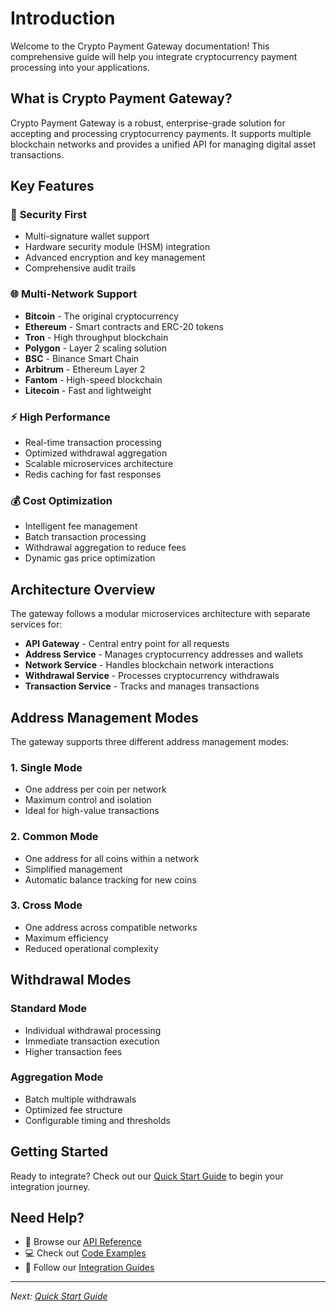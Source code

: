 # Introduction

Welcome to the Crypto Payment Gateway documentation! This comprehensive guide will help you integrate cryptocurrency payment processing into your applications.

## What is Crypto Payment Gateway?

Crypto Payment Gateway is a robust, enterprise-grade solution for accepting and processing cryptocurrency payments. It supports multiple blockchain networks and provides a unified API for managing digital asset transactions.

## Key Features

### 🔐 **Security First**
- Multi-signature wallet support
- Hardware security module (HSM) integration
- Advanced encryption and key management
- Comprehensive audit trails

### 🌐 **Multi-Network Support**
- **Bitcoin** - The original cryptocurrency
- **Ethereum** - Smart contracts and ERC-20 tokens
- **Tron** - High throughput blockchain
- **Polygon** - Layer 2 scaling solution
- **BSC** - Binance Smart Chain
- **Arbitrum** - Ethereum Layer 2
- **Fantom** - High-speed blockchain
- **Litecoin** - Fast and lightweight

### ⚡ **High Performance**
- Real-time transaction processing
- Optimized withdrawal aggregation
- Scalable microservices architecture
- Redis caching for fast responses

### 💰 **Cost Optimization**
- Intelligent fee management
- Batch transaction processing
- Withdrawal aggregation to reduce fees
- Dynamic gas price optimization

## Architecture Overview

The gateway follows a modular microservices architecture with separate services for:

- **API Gateway** - Central entry point for all requests
- **Address Service** - Manages cryptocurrency addresses and wallets
- **Network Service** - Handles blockchain network interactions
- **Withdrawal Service** - Processes cryptocurrency withdrawals
- **Transaction Service** - Tracks and manages transactions

## Address Management Modes

The gateway supports three different address management modes:

### 1. Single Mode
- One address per coin per network
- Maximum control and isolation
- Ideal for high-value transactions

### 2. Common Mode  
- One address for all coins within a network
- Simplified management
- Automatic balance tracking for new coins

### 3. Cross Mode
- One address across compatible networks
- Maximum efficiency
- Reduced operational complexity

## Withdrawal Modes

### Standard Mode
- Individual withdrawal processing
- Immediate transaction execution
- Higher transaction fees

### Aggregation Mode
- Batch multiple withdrawals
- Optimized fee structure
- Configurable timing and thresholds

## Getting Started

Ready to integrate? Check out our [Quick Start Guide](./quick-start.md) to begin your integration journey.

## Need Help?

- 📖 Browse our [API Reference](../api/overview.md)
- 💻 Check out [Code Examples](../examples/basic-usage.md)
- 🔧 Follow our [Integration Guides](../integration/getting-started.md)

---

*Next: [Quick Start Guide](./quick-start.md)* 